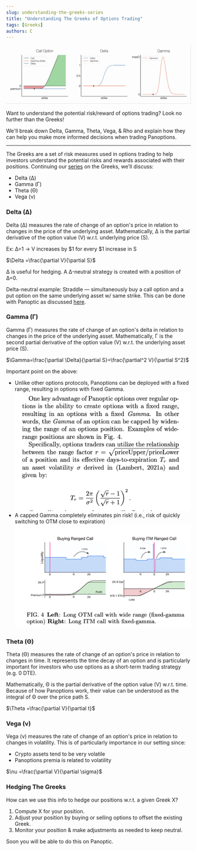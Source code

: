 ```yaml
---
slug: understanding-the-greeks-series
title: "Understanding The Greeks of Options Trading"
tags: [Greeks]
authors: C
---
```

![img-1](./img-1.gif)

Want to understand the potential risk/reward of options trading? Look no further than the Greeks!

We'll break down Delta, Gamma, Theta, Vega, & Rho and explain how they can help you make more informed decisions when trading Panoptions.

<!--truncate-->

---

The Greeks are a set of risk measures used in options trading to help investors understand the potential risks and rewards associated with their positions. Continuing our [series](https://panoptic.xyz/research/greeks-series-beta)  on the Greeks, we'll discuss:
-   Delta (Δ)
-   Gamma (Γ)
-   Theta (Θ)
-   Vega (ν)

### Delta (Δ)
Delta (Δ) measures the rate of change of an option's price in relation to changes in the price of the underlying asset. Mathematically, Δ is the partial derivative of the option value (V) w.r.t. underlying price (S).

Ex: Δ=1 → V increases by $1 for every $1 increase in S

$\Delta =\frac{\partial V}{\partial S}$

Δ is useful for hedging. A Δ-neutral strategy is created with a position of Δ=0.

Delta-neutral example: Straddle — simultaneously buy a call option and a put option on the same underlying asset w/ same strike. This can be done with Panoptic as discussed [here](http://localhost:3000/research/essential-options-strategies-to-know#3-straddle-%EF%B8%8F).

### Gamma (Γ)
Gamma (Γ) measures the rate of change of an option's delta in relation to changes in the price of the underlying asset. Mathematically, Γ is the second partial derivative of the option value (V) w.r.t. the underlying asset price (S).

$\Gamma=\frac{\partial \Delta}{\partial S}=\frac{\partial^2 V}{\partial S^2}$

Important point on the above:
-   Unlike other options protocols, Panoptions can be deployed with a fixed range, resulting in options with fixed Gamma.
![img-2](./img-2.png)
-   A capped Gamma completely eliminates pin risk! (i.e., risk of quickly switching to OTM close to expiration)
![img-3](./img-3.png)
    
### Theta (Θ)
Theta (Θ) measures the rate of change of an option's price in relation to changes in time. It represents the time decay of an option and is particularly important for investors who use options as a short-term trading strategy (e.g. 0 DTE).

Mathematically, Θ is the partial derivative of the option value (V) w.r.t. time. Because of how Panoptions work, their value can be understood as the integral of Θ over the price path S.

$\Theta =\frac{\partial V}{\partial t}$

### Vega (ν)
Vega (ν) measures the rate of change of an option's price in relation to changes in volatility. This is of particularly importance in our setting since:
-   Crypto assets tend to be very volatile
-   Panoptions premia is related to volatility

$\nu =\frac{\partial V}{\partial \sigma}$
    
### Hedging The Greeks
How can we use this info to hedge our positions w.r.t. a given Greek X?

1.  Compute X for your position.
2.  Adjust your position by buying or selling options to offset the existing Greek.
3.  Monitor your position & make adjustments as needed to keep neutral.
    
Soon you will be able to do this on Panoptic.
